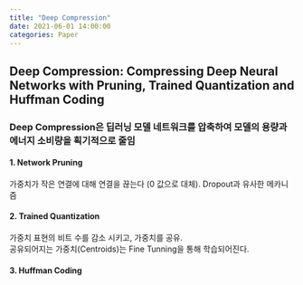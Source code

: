 ```yaml
---
title: "Deep Compression"
date: 2021-06-01 14:00:00
categories: Paper
---
```



## Deep Compression: Compressing Deep Neural Networks with Pruning, Trained Quantization and Huffman Coding  

### Deep Compression은 딥러닝 모델 네트워크를 압축하여 모델의 용량과 에너지 소비량을 획기적으로 줄임
#### 1. Network Pruning
가중치가 작은 연결에 대해 연결을 끊는다 (0 값으로 대체). Dropout과 유사한 메카니즘

#### 2. Trained Quantization
가중치 표현의 비트 수를 감소 시키고, 가중치를 공유.  
공유되어지는 가중치(Centroids)는 Fine Tunning을 통해 학습되어진다.

#### 3. Huffman Coding
